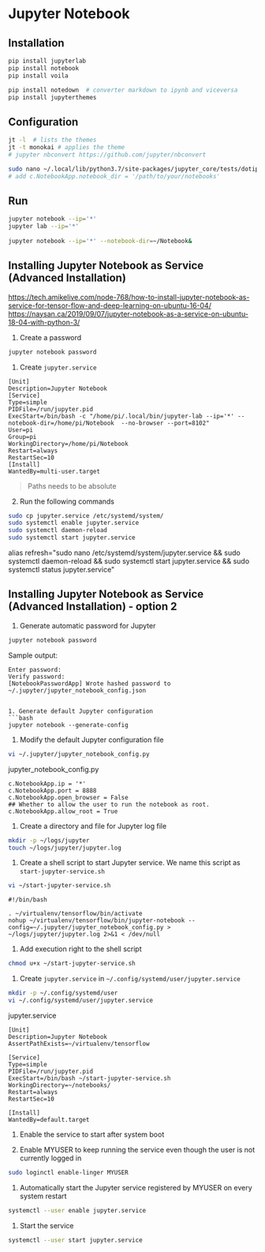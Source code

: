 # Jupyter Notebook

## Installation
```bash
pip install jupyterlab
pip install notebook
pip install voila

pip install notedown  # converter markdown to ipynb and viceversa
pip install jupyterthemes
```


## Configuration
```bash
jt -l  # lists the themes
jt -t monokai # applies the theme
# jupyter nbconvert https://github.com/jupyter/nbconvert

sudo nano ~/.local/lib/python3.7/site-packages/jupyter_core/tests/dotipython/profile_default/ipython_notebook_config.py
# add c.NotebookApp.notebook_dir = '/path/to/your/notebooks'
```

## Run
```bash
jupyter notebook --ip='*'
jupyter lab --ip='*'
 
jupyter notebook --ip='*' --notebook-dir=~/Notebook& 
```



## Installing Jupyter Notebook as Service (Advanced Installation)
https://tech.amikelive.com/node-768/how-to-install-jupyter-notebook-as-service-for-tensor-flow-and-deep-learning-on-ubuntu-16-04/
https://naysan.ca/2019/09/07/jupyter-notebook-as-a-service-on-ubuntu-18-04-with-python-3/


1. Create a password
  ```bash
  jupyter notebook password
  ```

1. Create `jupyter.service`
  ```
  [Unit]
  Description=Jupyter Notebook
  [Service]
  Type=simple
  PIDFile=/run/jupyter.pid
  ExecStart=/bin/bash -c "/home/pi/.local/bin/jupyter-lab --ip='*' --notebook-dir=/home/pi/Notebook  --no-browser --port=8102"
  User=pi
  Group=pi
  WorkingDirectory=/home/pi/Notebook
  Restart=always
  RestartSec=10
  [Install]
  WantedBy=multi-user.target
  ```
  
  > Paths needs to be absolute

2. Run the following commands
  ```bash
  sudo cp jupyter.service /etc/systemd/system/
  sudo systemctl enable jupyter.service
  sudo systemctl daemon-reload
  sudo systemctl start jupyter.service
  ```
alias refresh="sudo nano /etc/systemd/system/jupyter.service && sudo systemctl daemon-reload && sudo systemctl start jupyter.service && sudo systemctl status jupyter.service"     







## Installing Jupyter Notebook as Service (Advanced Installation) - option 2

1. Generate automatic password for Jupyter
  ```bash
  jupyter notebook password
  ```

  Sample output:

  ```
  Enter password: 
  Verify password: 
  [NotebookPasswordApp] Wrote hashed password to ~/.jupyter/jupyter_notebook_config.json
  
  ```
  
  ```
  
1. Generate default Jupyter configuration
  ```bash
  jupyter notebook --generate-config
  ```

1. Modify the default Jupyter configuration file
  ```bash
  vi ~/.jupyter/jupyter_notebook_config.py
  ```
  
  jupyter_notebook_config.py
  
  ```
  c.NotebookApp.ip = '*'
  c.NotebookApp.port = 8888
  c.NotebookApp.open_browser = False
  ## Whether to allow the user to run the notebook as root.
  c.NotebookApp.allow_root = True
  ```

1. Create a directory and file for Jupyter log file
  ```bash
  mkdir -p ~/logs/jupyter
  touch ~/logs/jupyter/jupyter.log
  ```
  
1. Create a shell script to start Jupyter service. We name this script as `start-jupyter-service.sh`
  ```bash
  vi ~/start-jupyter-service.sh
  ```
  
  ```
  #!/bin/bash
   
  . ~/virtualenv/tensorflow/bin/activate
  nohup ~/virtualenv/tensorflow/bin/jupyter-notebook --config=~/.jupyter/jupyter_notebook_config.py > ~/logs/jupyter/jupyter.log 2>&1 < /dev/null 
  ```
  
1. Add execution right to the shell script
  ```bash
  chmod u+x ~/start-jupyter-service.sh
  ```
  
1. Create `jupyter.service` in `~/.config/systemd/user/jupyter.service`
  ```bash
  mkdir -p ~/.config/systemd/user
  vi ~/.config/systemd/user/jupyter.service
  ```
  
  jupyter.service
  ```
  [Unit]
  Description=Jupyter Notebook
  AssertPathExists=~/virtualenv/tensorflow
   
  [Service]
  Type=simple
  PIDFile=/run/jupyter.pid
  ExecStart=/bin/bash ~/start-jupyter-service.sh
  WorkingDirectory=~/notebooks/
  Restart=always
  RestartSec=10
   
  [Install]
  WantedBy=default.target
  ```
  
1. Enable the service to start after system boot

1. Enable MYUSER to keep running the service even though the user is not currently logged in
  ```bash
  sudo loginctl enable-linger MYUSER
  ```
  
1. Automatically start the Jupyter service registered by MYUSER on every system restart
  ```bash
  systemctl --user enable jupyter.service
  ```
  
1. Start the service
  ```bash
  systemctl --user start jupyter.service
  ```